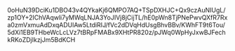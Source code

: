 0oHuN39DciKu1DBO43v4QYkaKj6QMPO7AQ+TSpDXHJC+Qx9czAuNIUgL/zp1OY+2IChVAqwli7yMWqLNJA3YoJIVj8jCijTL/hE0pWn8TjPNePwvQXfR7Rxa0zmVxmuAdDxqADUlAw5LtdiRIJ/fVc2dDVqHdUsgBhvBBv/KWhFT9t6Tou/5dXi1EB9THbeWcLcLVz7tBRpFMABx9XHtPR820z/pJWq0WpHyJxwBJFechkRKoZDjIkzjJm5BdKCH